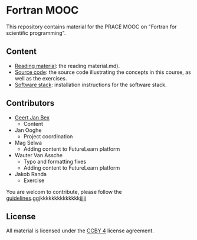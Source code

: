 # Fortran MOOC

This repository contains material for the PRACE MOOC on "Fortran for scientific
programming".


## Content

* [Reading material](docs/): the reading material.md).
* [Source code](source_code/): the source code illustrating the concepts in this course, as well as
  the exercises.
* [Software stack](software/): installation instructions for the software stack.


## Contributors

* [Geert Jan Bex](geertjan.bex@uhasselt.be)
  * Content
* Jan Ooghe
  * Project coordination
* Mag Selwa
  * Adding content to FutureLearn platform
* Wauter Van Assche
  * Typo and formatting fixes
  * Adding content to FutureLearn platform
* Jakob Randa
  * Exercise

You are welcom to contribute, please follow the [guidelines](CONTRIBUTING.md).ggjkkkkkkkkkkkkkkjjjjj


## License

All material is licensed under the [CCBY 4](LICENSE) license agreement.
